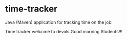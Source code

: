 # time-tracker
Java (Maven) application for tracking time on the job

Time tracker
welcome to devols
Good morning Students!!!
